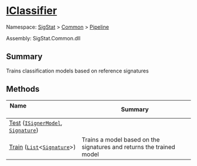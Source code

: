 # [IClassifier](./IClassifier.md)

Namespace: [SigStat]() > [Common](./../README.md) > [Pipeline](./README.md)

Assembly: SigStat.Common.dll

## Summary
Trains classification models based on reference signatures

## Methods

| Name&nbsp; &nbsp; &nbsp; &nbsp; &nbsp; &nbsp; &nbsp; &nbsp; &nbsp; &nbsp; &nbsp; &nbsp; &nbsp; &nbsp; &nbsp; &nbsp; &nbsp; &nbsp; &nbsp; &nbsp; &nbsp; | Summary | 
| --- | --- | 
| [Test](./Methods/IClassifier--Test.md) ([`ISignerModel`](./ISignerModel.md), [`Signature`](./../Signature.md)) |  | 
| [Train](./Methods/IClassifier--Train.md) ([`List`](https://docs.microsoft.com/en-us/dotnet/api/System.Collections.Generic.List-1)\<[`Signature`](./../Signature.md)>) | Trains a model based on the signatures and returns the trained model | 


